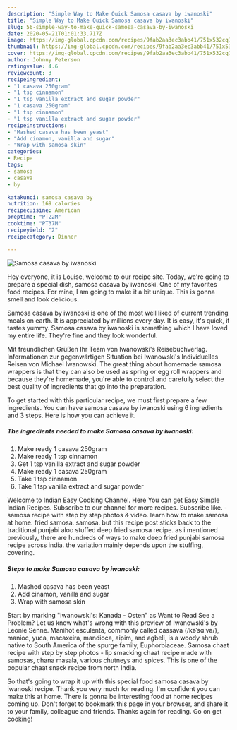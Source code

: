 ```yaml
---
description: "Simple Way to Make Quick Samosa casava by iwanoski"
title: "Simple Way to Make Quick Samosa casava by iwanoski"
slug: 56-simple-way-to-make-quick-samosa-casava-by-iwanoski
date: 2020-05-21T01:01:33.717Z
image: https://img-global.cpcdn.com/recipes/9fab2aa3ec3abb41/751x532cq70/samosa-casava-by-iwanoski-recipe-main-photo.jpg
thumbnail: https://img-global.cpcdn.com/recipes/9fab2aa3ec3abb41/751x532cq70/samosa-casava-by-iwanoski-recipe-main-photo.jpg
cover: https://img-global.cpcdn.com/recipes/9fab2aa3ec3abb41/751x532cq70/samosa-casava-by-iwanoski-recipe-main-photo.jpg
author: Johnny Peterson
ratingvalue: 4.6
reviewcount: 3
recipeingredient:
- "1 casava 250gram"
- "1 tsp cinnamon"
- "1 tsp vanilla extract and sugar powder"
- "1 casava 250gram"
- "1 tsp cinnamon"
- "1 tsp vanilla extract and sugar powder"
recipeinstructions:
- "Mashed casava has been yeast"
- "Add cinamon, vanilla and sugar"
- "Wrap with samosa skin"
categories:
- Recipe
tags:
- samosa
- casava
- by

katakunci: samosa casava by 
nutrition: 169 calories
recipecuisine: American
preptime: "PT22M"
cooktime: "PT37M"
recipeyield: "2"
recipecategory: Dinner

---
```



![Samosa casava by iwanoski](https://img-global.cpcdn.com/recipes/9fab2aa3ec3abb41/751x532cq70/samosa-casava-by-iwanoski-recipe-main-photo.jpg)

Hey everyone, it is Louise, welcome to our recipe site. Today, we're going to prepare a special dish, samosa casava by iwanoski. One of my favorites food recipes. For mine, I am going to make it a bit unique. This is gonna smell and look delicious.

Samosa casava by iwanoski is one of the most well liked of current trending meals on earth. It is appreciated by millions every day. It is easy, it's quick, it tastes yummy. Samosa casava by iwanoski is something which I have loved my entire life. They're fine and they look wonderful.

Mit freundlichen Grüßen Ihr Team von Iwanowski&#39;s Reisebuchverlag. Informationen zur gegenwärtigen Situation bei Iwanowski&#39;s Individuelles Reisen von Michael Iwanowski. The great thing about homemade samosa wrappers is that they can also be used as spring or egg roll wrappers and because they&#39;re homemade, you&#39;re able to control and carefully select the best quality of ingredients that go into the preparation.


To get started with this particular recipe, we must first prepare a few ingredients. You can have samosa casava by iwanoski using 6 ingredients and 3 steps. Here is how you can achieve it.

<!--inarticleads1-->

##### The ingredients needed to make Samosa casava by iwanoski:

1. Make ready 1 casava 250gram
1. Make ready 1 tsp cinnamon
1. Get 1 tsp vanilla extract and sugar powder
1. Make ready 1 casava 250gram
1. Take 1 tsp cinnamon
1. Take 1 tsp vanilla extract and sugar powder


Welcome to Indian Easy Cooking Channel. Here You can get Easy Simple Indian Recipes. Subscribe to our channel for more recipes. Subscribe like. - samosa recipe with step by step photos &amp; video. learn how to make samosa at home. fried samosa. samosa. but this recipe post sticks back to the traditional punjabi aloo stuffed deep fried samosa recipe. as i mentioned previously, there are hundreds of ways to make deep fried punjabi samosa recipe across india. the variation mainly depends upon the stuffing, covering. 

<!--inarticleads2-->

##### Steps to make Samosa casava by iwanoski:

1. Mashed casava has been yeast
1. Add cinamon, vanilla and sugar
1. Wrap with samosa skin


Start by marking &#34;Iwanowski&#39;s: Kanada - Osten&#34; as Want to Read See a Problem? Let us know what&#39;s wrong with this preview of Iwanowski&#39;s by Leonie Senne. Manihot esculenta, commonly called cassava (/kəˈsɑːvə/), manioc, yuca, macaxeira, mandioca, aipim, and agbeli, is a woody shrub native to South America of the spurge family, Euphorbiaceae. Samosa chaat recipe with step by step photos - lip smacking chaat recipe made with samosas, chana masala, various chutneys and spices. This is one of the popular chaat snack recipe from north India. 

So that's going to wrap it up with this special food samosa casava by iwanoski recipe. Thank you very much for reading. I'm confident you can make this at home. There is gonna be interesting food at home recipes coming up. Don't forget to bookmark this page in your browser, and share it to your family, colleague and friends. Thanks again for reading. Go on get cooking!
